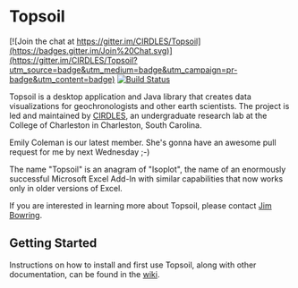 Topsoil
=======

[![Join the chat at https://gitter.im/CIRDLES/Topsoil](https://badges.gitter.im/Join%20Chat.svg)](https://gitter.im/CIRDLES/Topsoil?utm_source=badge&utm_medium=badge&utm_campaign=pr-badge&utm_content=badge)
[![Build Status](https://travis-ci.org/CIRDLES/Topsoil.svg?branch=master)](https://travis-ci.org/CIRDLES/Topsoil)

Topsoil is a desktop application and Java library that creates data
visualizations for geochronologists and other earth scientists. The project is
led and maintained by [CIRDLES](http://cirdles.org), an undergraduate research
lab at the College of Charleston in Charleston, South Carolina.

Emily Coleman is our latest member. She's gonna have an awesome pull request
for me by next Wednesday ;-)

The name "Topsoil" is an anagram of "Isoplot", the name of an enormously
successful Microsoft Excel Add-In with similar capabilities that now works
only in older versions of Excel.

If you are interested in learning more about Topsoil, please contact
[Jim Bowring](mailto://bowringj@cofc.edu).

Getting Started
---------------

Instructions on how to install and first use Topsoil, along with other
documentation, can be found in the
[wiki](https://github.com/CIRDLES/topsoil/wiki).
